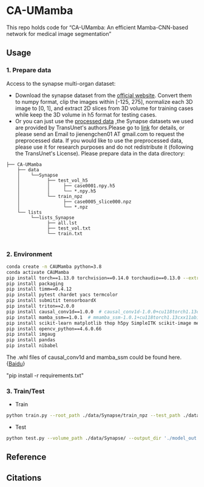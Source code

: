 # CA-UMamba
This repo holds code for “CA-UMamba: An efficient Mamba-CNN-based network for medical image segmentation” []()

## Usage

### 1. Prepare data
Access to the synapse multi-organ dataset:
* Download the synapse dataset from the [official website](https://www.synapse.org/#!Synapse:syn3193805/wiki/). Convert them to numpy format, clip the images within [-125, 275], normalize each 3D image to [0, 1], and extract 2D slices from 3D volume for training cases while keep the 3D volume in h5 format for testing cases.
* Or you can just use the [processed data](https://drive.google.com/drive/folders/1ACJEoTp-uqfFJ73qS3eUObQh52nGuzCd) ,the Synapse datasets we used are provided by TransUnet's authors.Please go to [link](https://github.com/Beckschen/TransUNet) for details, or please send an Email to jienengchen01 AT gmail.com to request the preprocessed data. If you would like to use the preprocessed data, please use it for research purposes and do not redistribute it (following the TransUnet's License). Please prepare data in the data directory:
```
├── CA-UMamba
    ├── data
    │    └──Synapse
    │          ├── test_vol_h5
    │          │     ├── case0001.npy.h5
    │          │     └── *.npy.h5
    │          └── train_npz
    │                ├── case0005_slice000.npz
    │                └── *.npz
    └── lists
         └──lists_Synapse
               ├── all.lst
               ├── test_vol.txt
               └── train.txt
        
```
### 2. Environment
```bash
conda create -n CAUMamba python=3.8
conda activate CAUMamba
pip install torch==1.13.0 torchvision==0.14.0 torchaudio==0.13.0 --extra-index-url https://download.pytorch.org/whl/cu117
pip install packaging
pip install timm==0.4.12
pip install pytest chardet yacs termcolor
pip install submitit tensorboardX
pip install triton==2.0.0
pip install causal_conv1d==1.0.0  # causal_conv1d-1.0.0+cu118torch1.13cxx11abiFALSE-cp38-cp38-linux_x86_64.whl
pip install mamba_ssm==1.0.1  # mmamba_ssm-1.0.1+cu118torch1.13cxx11abiFALSE-cp38-cp38-linux_x86_64.whl
pip install scikit-learn matplotlib thop h5py SimpleITK scikit-image medpy yacs
pip install opencv_python==4.6.0.66
pip install imgaug
pip install pandas
pip install nibabel


```
The .whl files of causal_conv1d and mamba_ssm could be found here. {[Baidu](https://pan.baidu.com/s/1Uza8g1pkVcbXG1F-2tB0xQ?pwd=p3h9)}

 "pip install -r requirements.txt"

### 3. Train/Test

- Train

```bash
python train.py --root_path ./data/Synapse/train_npz --test_path ./data/Synapse/test_vol_h5 --batch_size 20 --eval_interval 20 --max_epochs 450 --img_size 224 --module networks.CA_UMamba.myFormer --output_dir './model_out'
```

- Test
```bash
python test.py --volume_path ./data/Synapse/ --output_dir './model_out' --max_epochs 450 --img_size 224 --is_savenii
```

## Reference

## Citations

```bibtex

```
